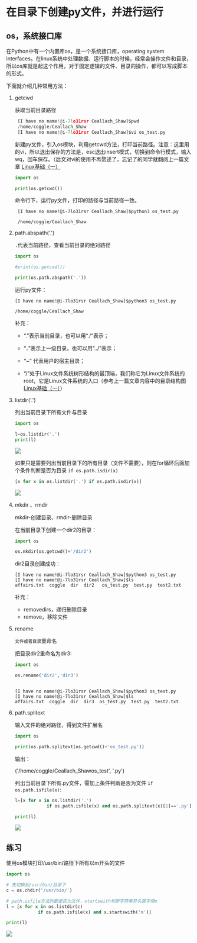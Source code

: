 

# 在目录下创建py文件，并进行运行


## os，系统接口库
在Python中有一个内置库os，是一个系统接口库，operating system interfaces。在linux系统中处理数据、运行脚本的时候，经常会操作文件和目录，所以os库就是起这个作用，对于固定逻辑的文件、目录的操作，都可以写成脚本的形式。


下面就介绍几种常用方法：

1. getcwd
   
   获取当前目录路径

   ```python
    [I have no name!@i-7lo31rsr Ceallach_Shaw]$pwd
    /home/coggle/Ceallach_Shaw
    [I have no name!@i-7lo31rsr Ceallach_Shaw]$vi os_test.py

   ```

   新建py文件，引入os模块，利用getcwd方法，打印当前路径。注意：这里用的vi，所以退出保存的方法是，esc退出insert模式，切换到命令行模式，输入wq，回车保存。（后文对vi的使用不再赘述了，忘记了的同学就翻阅上一篇文章 [Linux基础（一）](https://mp.weixin.qq.com/s/KjvEMM_dKfI5T9WxYyHl2w)
   
   ```python
   import os

   print(os.getcwd())
   ```

   命令行下，运行py文件，打印的路径与当前路径一致。

   ```shell
    [I have no name!@i-7lo31rsr Ceallach_Shaw]$python3 os_test.py 
    
    /home/coggle/Ceallach_Shaw
   ```

2. path.abspath('.')
   
   `.`代表当前路径，查看当前目录的绝对路径

   ```python
   import os

   #print(os.getcwd())

   print(os.path.abspath('.'))
    ```

    运行py文件：

    ```shell
    [I have no name!@i-7lo31rsr Ceallach_Shaw]$python3 os_test.py 
    
    /home/coggle/Ceallach_Shaw
    ```

    补充：
    - “.”表示当前目录，也可以用“./”表示；

    - “..”表示上一级目录，也可以用“../”表示；

    - “~” 代表用户的宿主目录；

    - “/”处于Linux文件系统树形结构的最顶端，我们称它为Linux文件系统的root，它是Linux文件系统的入口（参考上一篇文章内容中的目录结构图[Linux基础（一）](https://mp.weixin.qq.com/s/KjvEMM_dKfI5T9WxYyHl2w)）

3. listdir('.')

    列出当前目录下所有文件与目录

    ```python
    import os

    l=os.listdir('.')
    print(l)
    ```

    ![](https://files.catbox.moe/ga84oz.png)

    如果只是需要列出当前目录下的所有目录（文件不需要），则在for循环后面加个条件判断是否为目录 `if os.path.isdir(x)`

    ```python
    [x for x in os.listdir('.') if os.path.isdir(x)]
    ```
    ![](https://files.catbox.moe/h6e85x.png)


4. mkdir 、rmdir

   mkdir-创建目录、rmdir-删除目录

   在当前目录下创建一个dir2的目录：
   
   ```python
   import os

   os.mkdir(os.getcwd()+'/dir2')
   ```
   
   dir2目录创建成功：
    
   ```shell
   [I have no name!@i-7lo31rsr Ceallach_Shaw]$python3 os_test.py 
   [I have no name!@i-7lo31rsr Ceallach_Shaw]$ls
   affairs.txt  coggle  dir  dir2	os_test.py  test.py  test2.txt
   ```

   补充：
   - removedirs，递归删除目录
   - remove，移除文件

5. rename
   
   `文件或者目录`重命名 

   把目录dir2重命名为dir3:
   ```python
   import os

   os.rename('dir2','dir3')
   ```
    ```shell

    [I have no name!@i-7lo31rsr Ceallach_Shaw]$python3 os_test.py 
    [I have no name!@i-7lo31rsr Ceallach_Shaw]$ls
    affairs.txt  coggle  dir  dir3	os_test.py  test.py  test2.txt
    ```

6. path.splitext

    输入文件的绝对路径，得到文件扩展名

    ```python
    import os

    print(os.path.splitext(os.getcwd()+'os_test.py'))
    ```
    输出：

    ('/home/coggle/Ceallach_Shawos_test', '.py')

     列出当前目录下所有.py文件，需加上条件判断是否为文件 `if os.path.isfile(x)`:

    ```python
    l=[x for x in os.listdir('.') 
                if os.path.isfile(x) and os.path.splitext(x)[1]=='.py']
    
    print(l)
    ```
    ![](https://files.catbox.moe/we1n6d.png)

## 练习

使用os模块打印/usr/bin/路径下所有以m开头的文件

```python
import os 

# 先切换到/usr/bin/目录下
c = os.chdir('/usr/bin/')

# path.isfile方法判断是否为文件，startswith判断字符串开头首字母m
l = [x for x in os.listdir(c) 
            if os.path.isfile(x) and x.startswith('m')]

print(l)
```



![](https://files.catbox.moe/lil113.png)